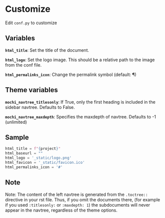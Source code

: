 # Customize

Edit `conf.py` to customize

## Variables

**`html_title`**: Set the title of the document. 

**`html_logo`**: Set the logo image. This should be a relative path to the image from the conf file.

**`html_permalinks_icon`**: Change the permalink symbol (default: ¶)

## Theme variables

**`mochi_navtree_titlesonly`**: If True, only the first heading is included in the sidebar navtree. Defaults to False.

**`mochi_navtree_maxdepth`**: Specifies the maxdepth of navtree. Defaults to -1 (unlimited)


## Sample

```py
html_title = f"{project}"
html_baseurl = ""
html_logo = '_static/logo.png'
html_favicon = '_static/favicon.ico'
html_permalinks_icon = '#'
```

## Note

Note: The content of the left navtree is generated from the `.toctree::` directive in your rst file. Thus, if you omit the documents there, (for example if you used `:titlesonly:` or `:maxdepth: 1`) the subdocuments will never appear in the navtree, regardless of the theme options.

